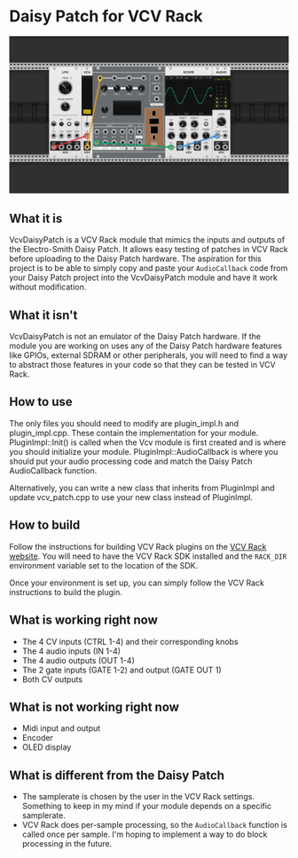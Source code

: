 # Daisy Patch for VCV Rack

![VCV Patch](vcv_patch.png)

## What it is
VcvDaisyPatch is a VCV Rack module that mimics the inputs and outputs of the Electro-Smith Daisy Patch. It allows easy testing of patches in VCV Rack before uploading to the Daisy Patch hardware. The aspiration for this project is to be able to simply copy and paste your `AudioCallback` code from your Daisy Patch project into the VcvDaisyPatch module and have it work without modification.

## What it isn't
VcvDaisyPatch is not an emulator of the Daisy Patch hardware. If the module you are working on uses any of the Daisy Patch hardware features like GPIOs, external SDRAM or other peripherals, you will need to find a way to abstract those features in your code so that they can be tested in VCV Rack.

## How to use
The only files you should need to modify are plugin_impl.h and plugin_impl.cpp. These contain the implementation for your module. PluginImpl::Init() is called when the Vcv module is first created and is where you should initialize your module. PluginImpl::AudioCallback is where you should put your audio processing code and match the Daisy Patch AudioCallback function.

Alternatively, you can write a new class that inherits from PluginImpl and update vcv_patch.cpp to use your new class instead of PluginImpl.

## How to build
Follow the instructions for building VCV Rack plugins on the [VCV Rack website](https://vcvrack.com/manual/PluginDevelopmentTutorial.html). You will need to have the VCV Rack SDK installed and the `RACK_DIR` environment variable set to the location of the SDK.

Once your environment is set up, you can simply follow the VCV Rack instructions to build the plugin.

## What is working right now
- The 4 CV inputs (CTRL 1-4) and their corresponding knobs
- The 4 audio inputs (IN 1-4)
- The 4 audio outputs (OUT 1-4)
- The 2 gate inputs (GATE 1-2) and output (GATE OUT 1)
- Both CV outputs

## What is not working right now
- Midi input and output
- Encoder
- OLED display

## What is different from the Daisy Patch
- The samplerate is chosen by the user in the VCV Rack settings. Something to keep in my mind if your module depends on a specific samplerate.
- VCV Rack does per-sample processing, so the `AudioCallback` function is called once per sample. I'm hoping to implement a way to do block processing in the future.